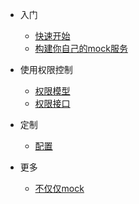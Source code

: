 * 入门

  * [快速开始](quickstart.md)
  * [构建你自己的mock服务](buildmock.md)

* 使用权限控制
  
  * [权限模型](permission.md)
  * [权限接口](permissionapi.md)

* 定制
  
  * [配置](configuration.md)

* 更多
  
  * [不仅仅mock](notonlymock.md)
